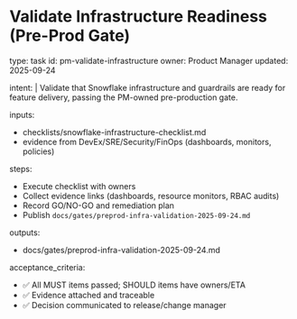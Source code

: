 # Validate Infrastructure Readiness (Pre-Prod Gate)

type: task
id: pm-validate-infrastructure
owner: Product Manager
updated: 2025-09-24

intent: |
Validate that Snowflake infrastructure and guardrails are ready for feature delivery,
passing the PM-owned pre-production gate.

inputs:

- checklists/snowflake-infrastructure-checklist.md
- evidence from DevEx/SRE/Security/FinOps (dashboards, monitors, policies)

steps:

- Execute checklist with owners
- Collect evidence links (dashboards, resource monitors, RBAC audits)
- Record GO/NO-GO and remediation plan
- Publish `docs/gates/preprod-infra-validation-2025-09-24.md`

outputs:

- docs/gates/preprod-infra-validation-2025-09-24.md

acceptance_criteria:

- ✅ All MUST items passed; SHOULD items have owners/ETA
- ✅ Evidence attached and traceable
- ✅ Decision communicated to release/change manager
